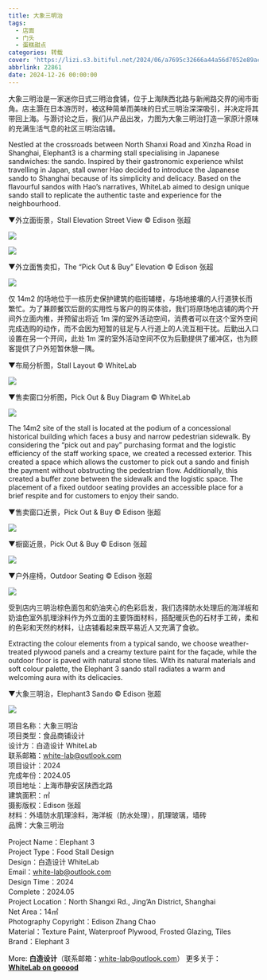 ```yaml
---
title: 大象三明治
tags:
  - 店面
  - 门头
  - 蛋糕甜点
categories: 转载
cover: 'https://lizi.s3.bitiful.net/2024/06/a7695c32666a44a56d7052e89ac9f4b0.jpeg'
abbrlink: 22861
date: 2024-12-26 00:00:00
---
```

大象三明治是一家迷你日式三明治食铺，位于上海陕西北路与新闸路交界的闹市街角。店主灏在日本游历时，被这种简单而美味的日式三明治深深吸引，并决定将其带回上海。与灏讨论之后，我们从产品出发，力图为大象三明治打造一家原汁原味的充满生活气息的社区三明治店铺。

Nestled at the crossroads between North Shanxi Road and Xinzha Road in Shanghai, Elephant3 is a charming stall specialising in Japanese sandwiches: the sando. Inspired by their gastronomic experience whilst travelling in Japan, stall owner Hao decided to introduce the Japanese sando to Shanghai because of its simplicity and delicacy. Based on the flavourful sandos with Hao’s narratives, WhiteLab aimed to design unique sando stall to replicate the authentic taste and experience for the neighbourhood.

▼外立面街景，Stall Elevation Street View © Edison 张超

![](https://lizi.s3.bitiful.net/2024/06/a7695c32666a44a56d7052e89ac9f4b0.jpeg)

![](https://lizi.s3.bitiful.net/2024/06/3463da8e6591a7fc488732fa1eff5030.jpeg)

▼外立面售卖扣，The “Pick Out & Buy” Elevation © Edison 张超

![](https://lizi.s3.bitiful.net/2024/06/c74e5c61beae4779a8f0ce6f7a8e3108.jpeg)

仅 14m2 的场地位于一栋历史保护建筑的临街辅楼，与场地接壤的人行道狭长而繁忙。为了兼顾餐饮后厨的实用性与客户的购买体验，我们将原场地店铺的两个开间外立面内推，并预留出将近 1m 深的室外活动空间，消费者可以在这个室外空间完成选购的动作，而不会因为短暂的驻足与人行道上的人流互相干扰。后勤出入口设置在另一个开间，此处 1m 深的室外活动空间不仅为后勤提供了缓冲区，也为顾客提供了户外短暂休憩一隅。

▼布局分析图，Stall Layout © WhiteLab

![](https://lizi.s3.bitiful.net/2024/06/871e997f99261c6387da7c5ce899b28a.jpeg)

▼售卖窗口分析图，Pick Out & Buy Diagram © WhiteLab

![](https://lizi.s3.bitiful.net/2024/06/0b3ef4d48446472103c31af2e5588a89.jpeg)

The 14m2 site of the stall is located at the podium of a concessional historical building which faces a busy and narrow pedestrian sidewalk. By considering the “pick out and pay” purchasing format and the logistic efficiency of the staff working space, we created a recessed exterior. This created a space which allows the customer to pick out a sando and finish the payment without obstructing the pedestrian flow. Additionally, this created a buffer zone between the sidewalk and the logistic space. The placement of a fixed outdoor seating provides an accessible place for a brief respite and for customers to enjoy their sando.

▼售卖窗口近景，Pick Out & Buy © Edison 张超

![](https://lizi.s3.bitiful.net/2024/06/cab891d9e945cd7c6b2799a10381ab22.jpeg)

▼橱窗近景，Pick Out & Buy © Edison 张超

![](https://lizi.s3.bitiful.net/2024/06/e202aa89eaf0f568c9c6ed0e056c5197.jpeg)

▼户外座椅，Outdoor Seating © Edison 张超

![](https://lizi.s3.bitiful.net/2024/06/3c92be3f7c46801245bf00822e7ab0f1.jpeg)

受到店内三明治棕色面包和奶油夹心的色彩启发，我们选择防水处理后的海洋板和奶油色室外肌理涂料作为外立面的主要饰面材料，搭配暖灰色的石材手工砖，柔和的色彩和天然的材料，让店铺看起来既平易近人又充满了食欲。

Extracting the colour elements from a typical sando, we choose weather-treated plywood panels and a creamy texture paint for the façade, while the outdoor floor is paved with natural stone tiles. With its natural materials and soft colour palette, the Elephant 3 sando stall radiates a warm and welcoming aura with its delicacies.

▼大象三明治，Elephant3 Sando © Edison 张超

![](https://lizi.s3.bitiful.net/2024/06/3f2b8e76abdaf9189133063a10ab86d5.jpeg)

项目名称：大象三明治  
项目类型：食品商铺设计  
设计方：白造设计 WhiteLab  
联系邮箱：[white-lab@outlook.com](mailto:white-lab@outlook.com)  
项目设计：2024  
完成年份：2024.05  
项目地址：上海市静安区陕西北路  
建筑面积：㎡  
摄影版权：Edison 张超  
材料：外墙防水肌理涂料，海洋板（防水处理），肌理玻璃，墙砖  
品牌：大象三明治

Project Name：Elephant 3  
Project Type：Food Stall Design  
Design：白造设计 WhiteLab  
Email：[white-lab@outlook.com](mailto:white-lab@outlook.com)  
Design Time：2024  
Complete：2024.05  
Project Location：North Shangxi Rd., Jing’An District, Shanghai  
Net Area：14㎡  
Photography Copyright：Edison Zhang Chao  
Material：Texture Paint, Waterproof Plywood, Frosted Glazing, Tiles  
Brand：Elephant 3

More: **白造设计**（联系邮箱：[white-lab@outlook.com](mailto:white-lab@outlook.com)） 更多关于：[**WhiteLab on gooood**](https://www.gooood.cn/company/whitelab)